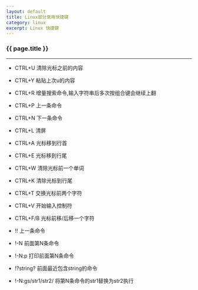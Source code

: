 ```yaml
---
layout: default
title: Linux部分常用快捷键
category: linux
excerpt: Linux 快捷键
---
```


### {{ page.title }}

***

- CTRL+U    清除光标之前的内容
- CTRL+Y    粘贴上次u的内容
- CTRL+R    增量搜索命令,输入字符串后多次按组合键会继续上翻
- CTRL+P    上一条命令
- CTRL+N    下一条命令
 
- CTRL+L    清屏
- CTRL+A    光标移到行首
- CTRL+E    光标移到行尾
- CTRL+W    清除光标前一个单词
- CTRL+K    清除光标到行尾
- CTRL+T    交换光标前两个字符
- CTRL+V    开始输入控制符
- CTRL+F/B    光标前移/后移一个字符
 
- !!         上一条命令
- !-N        前面第N条命令
- !-N:p    打印前面第N条命令
- !?string?    前面最近包含string的命令
- !-N:gs/str1/str2/    将第N条命令的str1替换为str2执行
